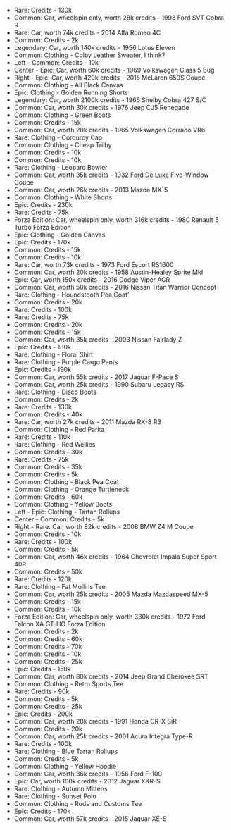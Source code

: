 - Rare: Credits - 130k
- Common: Car, wheelspin only, worth 28k credits - 1993 Ford SVT Cobra R
- Rare: Car, worth 74k credits - 2014 Alfa Romeo 4C
- Common: Credits - 2k
- Legendary: Car, worth 140k credits - 1956 Lotus Eleven
- Common: Clothing - Colby Leather Sweater, I think?
- Left - Common: Credits - 10k
- Center - Epic: Car, worth 60k credits - 1969 Volkswagen Class 5 Bug
- Right - Epic: Car, worth 420k credits - 2015 McLaren 650S Coupé
- Common: Clothing - All Black Canvas
- Epic: Clothing - Golden Running Shorts
- Legendary: Car, worth 2100k credits - 1965 Shelby Cobra 427 S/C
- Common: Car, worth 30k credits - 1976 Jeep CJ5 Renegade
- Common: Clothing - Green Boots
- Common: Credits - 15k
- Common: Car, worth 20k credits - 1965 Volkswagen Corrado VR6
- Rare: Clothing - Corduroy Cap
- Common: Clothing - Cheap Trilby
- Common: Credits - 10k
- Common: Credits - 10k
- Rare: Clothing - Leopard Bowler
- Common: Car, worth 35k credits - 1932 Ford De Luxe Five-Window Coupe
- Common: Car, worth 26k credits - 2013 Mazda MX-5
- Common: Clothing - White Shorts
- Epic: Credits - 230k
- Rare: Credits - 75k
- Forza Edition: Car, wheelspin only, worth 316k credits - 1980 Renault 5 Turbo Forza Edition
- Epic: Clothing - Golden Canvas
- Epic: Credits - 170k
- Common: Credits - 15k
- Common: Credits - 10k
- Rare: Car, worth 73k credits - 1973 Ford Escort RS1600
- Common: Car, worth 20k credits - 1958 Austin-Healey Sprite MkI
- Epic: Car, worth 150k credits - 2016 Dodge Viper ACR
- Common: Car, worth 50k credits - 2016 Nissan Titan Warrior Concept
- Rare: Clothing - Houndstooth Pea Coat'
- Common: Credits - 20k
- Rare: Credits - 100k
- Rare: Credits - 75k
- Common: Credits - 20k
- Common: Credits - 15k
- Common: Car, worth 35k credits - 2003 Nissan Fairlady Z
- Epic: Credits - 180k
- Rare: Clothing - Floral Shirt
- Rare: Clothing - Purple Cargo Pants
- Epic: Credits - 190k
- Common: Car, worth 55k credits - 2017 Jaguar F-Pace S
- Common: Car, worth 25k credits - 1990 Subaru Legacy RS
- Rare: Clothing - Disco Boots
- Common: Credits - 2k
- Rare: Credits - 130k
- Common: Credits - 40k
- Rare: Car, worth 27k credits - 2011 Mazda RX-8 R3
- Common: Clothing - Red Parka
- Rare: Credits - 110k
- Rare: Clothing - Red Wellies
- Common: Credits - 30k
- Rare: Credits - 75k
- Common: Credits - 35k
- Common: Credits - 5k
- Common: Clothing - Black Pea Coat
- Common: Clothing - Orange Turtleneck
- Common: Credits - 60k
- Common: Clothing - Yellow Boots
- Left - Epic: Clothing - Tartan Rollups
- Center - Common: Credits - 5k
- Right - Rare: Car, worth 82k credits - 2008 BMW Z4 M Coupe
- Common: Credits - 10k
- Rare: Credits - 100k
- Common: Credits - 5k
- Common: Car, worth 46k credits - 1964 Chevrolet Impala Super Sport 409
- Common: Credits - 50k
- Rare: Credits - 120k
- Rare: Clothing - Fat Mollins Tee
- Common: Car, worth 25k credits - 2005 Mazda Mazdaspeed MX-5
- Common: Credits - 15k
- Common: Credits - 10k
- Forza Edition: Car, wheelspin only, worth 330k credits - 1972 Ford Falcon XA GT-HO Forza Edition
- Common: Credits - 2k
- Common: Credits - 60k
- Common: Credits - 70k
- Common: Credits - 10k
- Common: Credits - 25k
- Epic: Credits - 150k
- Common: Car, worth 80k credits - 2014 Jeep Grand Cherokee SRT
- Common: Clothing - Retro Sports Tee
- Rare: Credits - 90k
- Common: Credits - 5k
- Common: Credits - 25k
- Epic: Credits - 200k
- Common: Car, worth 20k credits - 1991 Honda CR-X SiR
- Common: Credits - 20k
- Common: Car, worth 25k credits - 2001 Acura Integra Type-R
- Rare: Credits - 100k
- Rare: Clothing - Blue Tartan Rollups
- Common: Credits - 5k
- Common: Clothing - Yellow Hoodie
- Common: Car, worth 36k credits - 1956 Ford F-100
- Epic: Car, worth 100k credits - 2012 Jaguar XKR-S
- Rare: Clothing - Autumn Mittens
- Rare: Clothing - Sunset Polo
- Common: Clothing - Rods and Customs Tee
- Epic: Credits - 170k
- Common: Car, worth 57k credits - 2015 Jaguar XE-S
